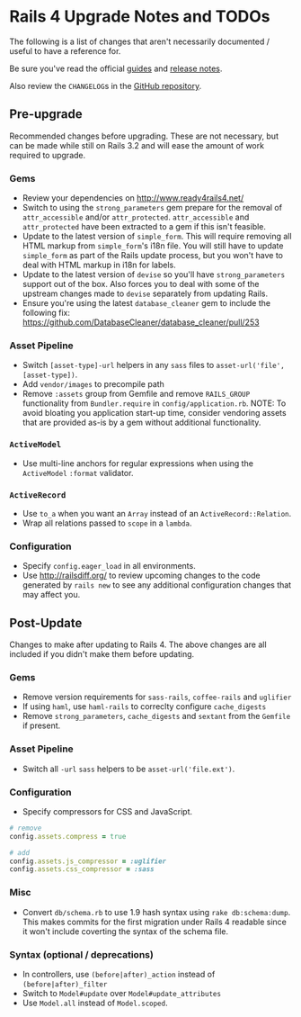 # Rails 4 Upgrade Notes and TODOs

The following is a list of changes that aren't necessarily documented / useful
to have a reference for.

Be sure you've read the official
[guides](http://guides.rubyonrails.org/upgrading_ruby_on_rails.html) and
[release notes](http://guides.rubyonrails.org/4_0_release_notes.html).

Also review the `CHANGELOG`s in the [GitHub repository](https://github.com/rails/rails).

## Pre-upgrade

Recommended changes before upgrading. These are not necessary, but can be made
while still on Rails 3.2 and will ease the amount of work required to upgrade.

### Gems

* Review your dependencies on http://www.ready4rails4.net/
* Switch to using the `strong_parameters` gem prepare for the removal of
  `attr_accessible` and/or `attr_protected`. `attr_accessible` and
  `attr_protected` have been extracted to a gem if this isn't feasible.
* Update to the latest version of `simple_form`. This will require removing all
  HTML markup from `simple_form`'s i18n file. You will still have to update
  `simple_form` as part of the Rails update process, but you won't have to deal
  with HTML markup in i18n for labels.
* Update to the latest version of `devise` so you'll have `strong_parameters`
  support out of the box. Also forces you to deal with some of the upstream
  changes made to `devise` separately from updating Rails.
* Ensure you're using the latest `database_cleaner` gem to include the
  following fix: https://github.com/DatabaseCleaner/database_cleaner/pull/253

### Asset Pipeline

* Switch `[asset-type]-url` helpers in any `sass` files to `asset-url('file',
  [asset-type])`.
* Add `vendor/images` to precompile path
* Remove `:assets` group from Gemfile and remove `RAILS_GROUP` functionality
  from `Bundler.require` in `config/application.rb`. NOTE: To avoid bloating
  you application start-up time, consider vendoring assets that are provided
  as-is by a gem without additional functionality.

### `ActiveModel`

* Use multi-line anchors for regular expressions when using the `ActiveModel`
  `:format` validator.

### `ActiveRecord`

* Use `to_a` when you want an `Array` instead of an `ActiveRecord::Relation`.
* Wrap all relations passed to `scope` in a `lambda`.


### Configuration

* Specify `config.eager_load` in all environments.
* Use http://railsdiff.org/ to review upcoming changes to the code generated
  by `rails new` to see any additional configuration changes that may affect you.

## Post-Update

Changes to make after updating to Rails 4. The above changes are all included
if you didn't make them before updating.

### Gems

* Remove version requirements for `sass-rails`, `coffee-rails` and `uglifier`
* If using `haml`, use `haml-rails` to correclty configure `cache_digests`
* Remove `strong_parameters`, `cache_digests` and `sextant` from the `Gemfile`
  if present.

### Asset Pipeline

* Switch all `-url` `sass` helpers to be `asset-url('file.ext')`.

### Configuration

* Specify compressors for CSS and JavaScript.
```ruby
# remove
config.assets.compress = true

# add
config.assets.js_compressor = :uglifier
config.assets.css_compressor = :sass
```

### Misc

* Convert `db/schema.rb` to use 1.9 hash syntax using `rake db:schema:dump`.
  This makes commits for the first migration under Rails 4 readable since it
  won't include coverting the syntax of the schema file.

### Syntax (optional / deprecations)

* In controllers, use `(before|after)_action` instead of
  `(before|after)_filter`
* Switch to `Model#update` over `Model#update_attributes`
* Use `Model.all` instead of `Model.scoped`.

